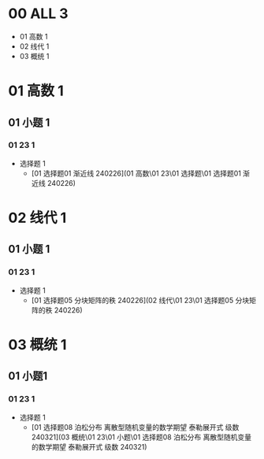 # 00 ALL 3

* 01 高数 1
* 02 线代 1
* 03 概统 1



# 01 高数 1



## 01 小题 1



### 01 23 1

* 选择题  1
  *  [01 选择题01 渐近线 240226](01 高数\01 23\01 选择题\01 选择题01 渐近线 240226) 



# 02 线代 1



## 01 小题 1



### 01 23 1

* 选择题  1
  *  [01 选择题05 分块矩阵的秩 240226](02 线代\01 23\01 选择题05 分块矩阵的秩 240226) 



# 03 概统 1



## 01 小题1



### 01 23 1

* 选择题 1
  *  [01 选择题08 泊松分布 离散型随机变量的数学期望  泰勒展开式 级数 240321](03 概统\01 23\01 小题\01 选择题08 泊松分布 离散型随机变量的数学期望  泰勒展开式 级数 240321) 